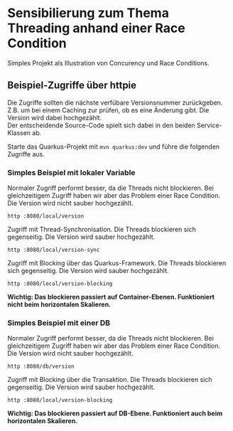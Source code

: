 # Sensibilierung zum Thema Threading anhand einer Race Condition

Simples Projekt als Illustration von Concurency und Race Conditions.

## Beispiel-Zugriffe über httpie
Die Zugriffe sollten die nächste verfübare Versionsnummer zurückgeben. Z.B. um bei einem Caching zur prüfen, ob es eine Änderung gibt. Die Version wird dabei hochgezählt.  
Der entscheidende Source-Code spielt sich dabei in den beiden Service-Klassen ab.  
  
Starte das Quarkus-Projekt mit `mvn quarkus:dev` und führe die folgenden Zugriffe aus.

### Simples Beispiel mit lokaler Variable
  
Normaler Zugriff performt besser, da die Threads nicht blockieren. Bei gleichzeitigem Zugriff haben wir aber das Problem einer Race Condition. Die Version wird nicht sauber hochgezählt.

    http :8080/local/version

Zugriff mit Thread-Synchronisation. Die Threads blockieren sich gegenseitig. Die Version wird sauber hochgezählt.

    http :8080/local/version-sync

Zugriff mit Blocking über das Quarkus-Framework. Die Threads blockieren sich gegenseitig. Die Version wird sauber hochgezählt.

    http :8080/local/version-blocking
  
**Wichtig: Das blockieren passiert auf Container-Ebenen. Funktioniert nicht beim horizontalen Skalieren.**

### Simples Beispiel mit einer DB

Normaler Zugriff performt besser, da die Threads nicht blockieren. Bei gleichzeitigem Zugriff haben wir aber das Problem einer Race Condition. Die Version wird nicht sauber hochgezählt.  

    http :8080/db/version

Zugriff mit Blocking über die Transaktion. Die Threads blockieren sich gegenseitig. Die Version wird sauber hochgezählt.  

    http :8080/local/version-blocking

**Wichtig: Das blockieren passiert auf DB-Ebene. Funktioniert auch beim horizontalen Skalieren.**